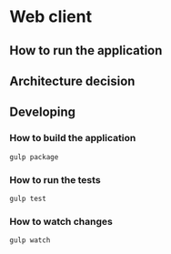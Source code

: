 # Web client

## How to run the application

## Architecture decision

## Developing

### How to build the application

`gulp package`

### How to run the tests

`gulp test`

### How to watch changes

`gulp watch`


